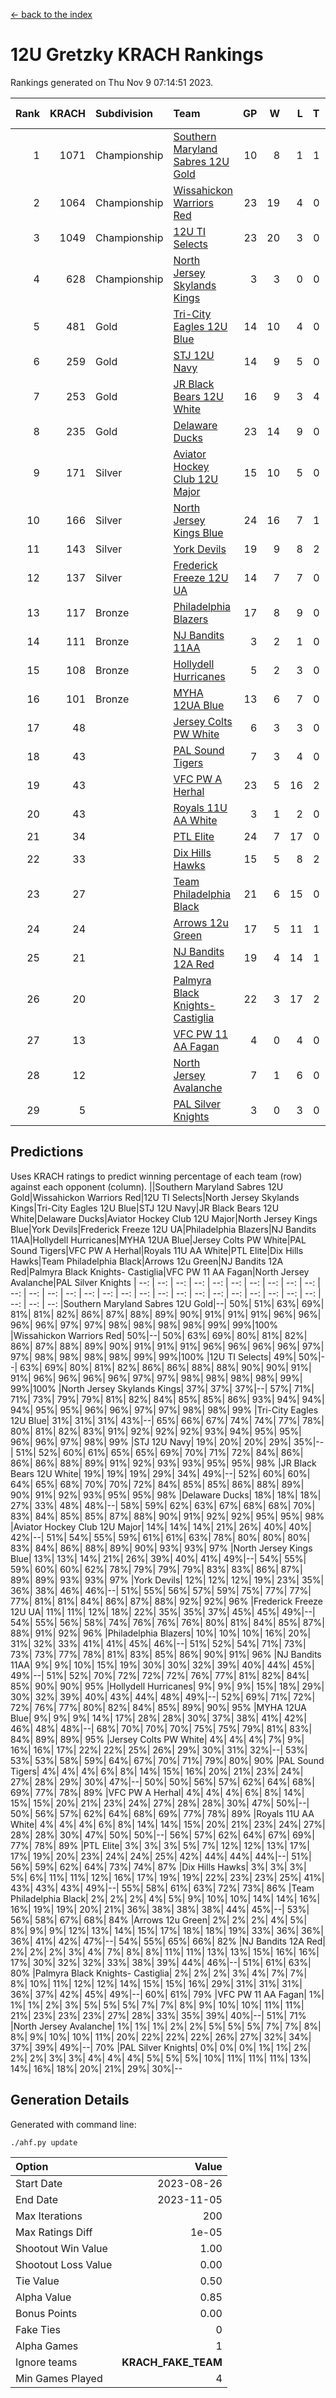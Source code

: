 [<- back to the index](readme.md)
# 12U Gretzky KRACH Rankings
Rankings generated on Thu Nov  9 07:14:51 2023.

Rank|KRACH|Subdivision|Team|GP|W|L|T|OTW|OTL|SoS|Exp Wins|Win Diff
---:|---:|:---|:---|---:|---:|---:|---:|---:|---:|---:|---:|---:
1|1071|Championship|[Southern Maryland Sabres 12U Gold](https://gamesheetstats.com/seasons/3659/teams/140463/schedule)|10|8|1|1|0|0|265|9.3|-0.0
2|1064|Championship|[Wissahickon Warriors Red](https://gamesheetstats.com/seasons/3659/teams/140468/schedule)|23|19|4|0|2|0|296|19.8|-0.0
3|1049|Championship|[12U TI Selects](https://gamesheetstats.com/seasons/3659/teams/140450/schedule)|23|20|3|0|0|1|202|20.9|0.0
4|628|Championship|[North Jersey Skylands Kings](https://gamesheetstats.com/seasons/3659/teams/140784/schedule)|3|3|0|0|0|0|25|3.9|0.0
5|481|Gold|[Tri-City Eagles 12U Blue](https://gamesheetstats.com/seasons/3659/teams/140466/schedule)|14|10|4|0|0|0|301|10.8|-0.0
6|259|Gold|[STJ 12U Navy](https://gamesheetstats.com/seasons/3659/teams/140464/schedule)|14|9|5|0|1|0|286|9.8|-0.0
7|253|Gold|[JR Black Bears 12U White](https://gamesheetstats.com/seasons/3659/teams/140456/schedule)|16|9|3|4|0|1|250|11.8|-0.0
8|235|Gold|[Delaware Ducks](https://gamesheetstats.com/seasons/3659/teams/140453/schedule)|23|14|9|0|0|0|315|14.8|-0.0
9|171|Silver|[Aviator Hockey Club 12U Major](https://gamesheetstats.com/seasons/3659/teams/140452/schedule)|15|10|5|0|1|0|194|10.9|0.0
10|166|Silver|[North Jersey Kings Blue](https://gamesheetstats.com/seasons/3659/teams/140459/schedule)|24|16|7|1|1|0|169|17.4|0.0
11|143|Silver|[York Devils](https://gamesheetstats.com/seasons/3659/teams/140469/schedule)|19|9|8|2|1|0|378|10.8|-0.0
12|137|Silver|[Frederick Freeze 12U UA](https://gamesheetstats.com/seasons/3659/teams/140455/schedule)|14|7|7|0|0|0|299|7.8|-0.0
13|117|Bronze|[Philadelphia Blazers](https://gamesheetstats.com/seasons/3659/teams/140461/schedule)|17|8|9|0|1|0|341|8.9|0.0
14|111|Bronze|[NJ Bandits 11AA](https://gamesheetstats.com/seasons/3659/teams/140782/schedule)|3|2|1|0|0|0|61|2.9|0.0
15|108|Bronze|[Hollydell Hurricanes](https://gamesheetstats.com/seasons/3659/teams/140777/schedule)|5|2|3|0|0|1|410|2.8|-0.0
16|101|Bronze|[MYHA 12UA Blue](https://gamesheetstats.com/seasons/3659/teams/140457/schedule)|13|6|7|0|0|1|302|6.9|0.0
17|48||[Jersey Colts PW White](https://gamesheetstats.com/seasons/3659/teams/140778/schedule)|6|3|3|0|0|0|64|3.9|0.0
18|43||[PAL Sound Tigers](https://gamesheetstats.com/seasons/3659/teams/140515/schedule)|7|3|4|0|0|1|79|3.9|0.0
19|43||[VFC PW A Herhal](https://gamesheetstats.com/seasons/3659/teams/140467/schedule)|23|5|16|2|0|1|279|6.8|-0.0
20|43||[Royals 11U AA White](https://gamesheetstats.com/seasons/3659/teams/140787/schedule)|3|1|2|0|1|0|290|1.9|0.0
21|34||[PTL Elite](https://gamesheetstats.com/seasons/3659/teams/140462/schedule)|24|7|17|0|1|2|263|7.9|0.0
22|33||[Dix Hills Hawks](https://gamesheetstats.com/seasons/3659/teams/140454/schedule)|15|5|8|2|0|0|86|6.9|0.0
23|27||[Team Philadelphia Black](https://gamesheetstats.com/seasons/3659/teams/140465/schedule)|21|6|15|0|0|0|107|6.9|0.0
24|24||[Arrows 12u Green](https://gamesheetstats.com/seasons/3659/teams/140451/schedule)|17|5|11|1|2|0|159|6.4|0.0
25|21||[NJ Bandits 12A Red](https://gamesheetstats.com/seasons/3659/teams/140458/schedule)|19|4|14|1|0|2|262|5.4|0.0
26|20||[Palmyra Black Knights- Castiglia](https://gamesheetstats.com/seasons/3659/teams/140460/schedule)|22|3|17|2|0|0|311|4.9|0.0
27|13||[VFC PW 11 AA Fagan](https://gamesheetstats.com/seasons/3659/teams/140789/schedule)|4|0|4|0|0|1|295|0.9|0.0
28|12||[North Jersey Avalanche](https://gamesheetstats.com/seasons/3659/teams/140783/schedule)|7|1|6|0|0|0|93|1.9|0.0
29|5||[PAL Silver Knights](https://gamesheetstats.com/seasons/3659/teams/140514/schedule)|3|0|3|0|0|0|23|0.9|0.0

## Predictions
Uses KRACH ratings to predict winning percentage of each team (row) against each opponent (column).
||Southern Maryland Sabres 12U Gold|Wissahickon Warriors Red|12U TI Selects|North Jersey Skylands Kings|Tri-City Eagles 12U Blue|STJ 12U Navy|JR Black Bears 12U White|Delaware Ducks|Aviator Hockey Club 12U Major|North Jersey Kings Blue|York Devils|Frederick Freeze 12U UA|Philadelphia Blazers|NJ Bandits 11AA|Hollydell Hurricanes|MYHA 12UA Blue|Jersey Colts PW White|PAL Sound Tigers|VFC PW A Herhal|Royals 11U AA White|PTL Elite|Dix Hills Hawks|Team Philadelphia Black|Arrows 12u Green|NJ Bandits 12A Red|Palmyra Black Knights- Castiglia|VFC PW 11 AA Fagan|North Jersey Avalanche|PAL Silver Knights
| --: | --: | --: | --: | --: | --: | --: | --: | --: | --: | --: | --: | --: | --: | --: | --: | --: | --: | --: | --: | --: | --: | --: | --: | --: | --: | --: | --: | --: | --: 
|Southern Maryland Sabres 12U Gold|--| 50%| 51%| 63%| 69%| 81%| 81%| 82%| 86%| 87%| 88%| 89%| 90%| 91%| 91%| 91%| 96%| 96%| 96%| 96%| 97%| 97%| 98%| 98%| 98%| 98%| 99%| 99%|100%
|Wissahickon Warriors Red| 50%|--| 50%| 63%| 69%| 80%| 81%| 82%| 86%| 87%| 88%| 89%| 90%| 91%| 91%| 91%| 96%| 96%| 96%| 96%| 97%| 97%| 98%| 98%| 98%| 98%| 99%| 99%|100%
|12U TI Selects| 49%| 50%|--| 63%| 69%| 80%| 81%| 82%| 86%| 86%| 88%| 88%| 90%| 90%| 91%| 91%| 96%| 96%| 96%| 96%| 97%| 97%| 98%| 98%| 98%| 98%| 99%| 99%|100%
|North Jersey Skylands Kings| 37%| 37%| 37%|--| 57%| 71%| 71%| 73%| 79%| 79%| 81%| 82%| 84%| 85%| 85%| 86%| 93%| 94%| 94%| 94%| 95%| 95%| 96%| 96%| 97%| 97%| 98%| 98%| 99%
|Tri-City Eagles 12U Blue| 31%| 31%| 31%| 43%|--| 65%| 66%| 67%| 74%| 74%| 77%| 78%| 80%| 81%| 82%| 83%| 91%| 92%| 92%| 92%| 93%| 94%| 95%| 95%| 96%| 96%| 97%| 98%| 99%
|STJ 12U Navy| 19%| 20%| 20%| 29%| 35%|--| 51%| 52%| 60%| 61%| 65%| 65%| 69%| 70%| 71%| 72%| 84%| 86%| 86%| 86%| 88%| 89%| 91%| 92%| 93%| 93%| 95%| 95%| 98%
|JR Black Bears 12U White| 19%| 19%| 19%| 29%| 34%| 49%|--| 52%| 60%| 60%| 64%| 65%| 68%| 70%| 70%| 72%| 84%| 85%| 85%| 86%| 88%| 89%| 90%| 91%| 92%| 93%| 95%| 95%| 98%
|Delaware Ducks| 18%| 18%| 18%| 27%| 33%| 48%| 48%|--| 58%| 59%| 62%| 63%| 67%| 68%| 68%| 70%| 83%| 84%| 85%| 85%| 87%| 88%| 90%| 91%| 92%| 92%| 95%| 95%| 98%
|Aviator Hockey Club 12U Major| 14%| 14%| 14%| 21%| 26%| 40%| 40%| 42%|--| 51%| 54%| 55%| 59%| 61%| 61%| 63%| 78%| 80%| 80%| 80%| 83%| 84%| 86%| 88%| 89%| 90%| 93%| 93%| 97%
|North Jersey Kings Blue| 13%| 13%| 14%| 21%| 26%| 39%| 40%| 41%| 49%|--| 54%| 55%| 59%| 60%| 60%| 62%| 78%| 79%| 79%| 79%| 83%| 83%| 86%| 87%| 89%| 89%| 93%| 93%| 97%
|York Devils| 12%| 12%| 12%| 19%| 23%| 35%| 36%| 38%| 46%| 46%|--| 51%| 55%| 56%| 57%| 59%| 75%| 77%| 77%| 77%| 81%| 81%| 84%| 86%| 87%| 88%| 92%| 92%| 96%
|Frederick Freeze 12U UA| 11%| 11%| 12%| 18%| 22%| 35%| 35%| 37%| 45%| 45%| 49%|--| 54%| 55%| 56%| 58%| 74%| 76%| 76%| 76%| 80%| 81%| 84%| 85%| 87%| 88%| 91%| 92%| 96%
|Philadelphia Blazers| 10%| 10%| 10%| 16%| 20%| 31%| 32%| 33%| 41%| 41%| 45%| 46%|--| 51%| 52%| 54%| 71%| 73%| 73%| 73%| 77%| 78%| 81%| 83%| 85%| 86%| 90%| 91%| 96%
|NJ Bandits 11AA|  9%|  9%| 10%| 15%| 19%| 30%| 30%| 32%| 39%| 40%| 44%| 45%| 49%|--| 51%| 52%| 70%| 72%| 72%| 72%| 76%| 77%| 81%| 82%| 84%| 85%| 90%| 90%| 95%
|Hollydell Hurricanes|  9%|  9%|  9%| 15%| 18%| 29%| 30%| 32%| 39%| 40%| 43%| 44%| 48%| 49%|--| 52%| 69%| 71%| 72%| 72%| 76%| 77%| 80%| 82%| 84%| 85%| 89%| 90%| 95%
|MYHA 12UA Blue|  9%|  9%|  9%| 14%| 17%| 28%| 28%| 30%| 37%| 38%| 41%| 42%| 46%| 48%| 48%|--| 68%| 70%| 70%| 70%| 75%| 75%| 79%| 81%| 83%| 84%| 89%| 89%| 95%
|Jersey Colts PW White|  4%|  4%|  4%|  7%|  9%| 16%| 16%| 17%| 22%| 22%| 25%| 26%| 29%| 30%| 31%| 32%|--| 53%| 53%| 53%| 58%| 59%| 64%| 67%| 70%| 71%| 79%| 80%| 90%
|PAL Sound Tigers|  4%|  4%|  4%|  6%|  8%| 14%| 15%| 16%| 20%| 21%| 23%| 24%| 27%| 28%| 29%| 30%| 47%|--| 50%| 50%| 56%| 57%| 62%| 64%| 68%| 69%| 77%| 78%| 89%
|VFC PW A Herhal|  4%|  4%|  4%|  6%|  8%| 14%| 15%| 15%| 20%| 21%| 23%| 24%| 27%| 28%| 28%| 30%| 47%| 50%|--| 50%| 56%| 57%| 62%| 64%| 68%| 69%| 77%| 78%| 89%
|Royals 11U AA White|  4%|  4%|  4%|  6%|  8%| 14%| 14%| 15%| 20%| 21%| 23%| 24%| 27%| 28%| 28%| 30%| 47%| 50%| 50%|--| 56%| 57%| 62%| 64%| 67%| 69%| 77%| 78%| 89%
|PTL Elite|  3%|  3%|  3%|  5%|  7%| 12%| 12%| 13%| 17%| 17%| 19%| 20%| 23%| 24%| 24%| 25%| 42%| 44%| 44%| 44%|--| 51%| 56%| 59%| 62%| 64%| 73%| 74%| 87%
|Dix Hills Hawks|  3%|  3%|  3%|  5%|  6%| 11%| 11%| 12%| 16%| 17%| 19%| 19%| 22%| 23%| 23%| 25%| 41%| 43%| 43%| 43%| 49%|--| 55%| 58%| 61%| 63%| 72%| 73%| 86%
|Team Philadelphia Black|  2%|  2%|  2%|  4%|  5%|  9%| 10%| 10%| 14%| 14%| 16%| 16%| 19%| 19%| 20%| 21%| 36%| 38%| 38%| 38%| 44%| 45%|--| 53%| 56%| 58%| 67%| 68%| 84%
|Arrows 12u Green|  2%|  2%|  2%|  4%|  5%|  8%|  9%|  9%| 12%| 13%| 14%| 15%| 17%| 18%| 18%| 19%| 33%| 36%| 36%| 36%| 41%| 42%| 47%|--| 54%| 55%| 65%| 66%| 82%
|NJ Bandits 12A Red|  2%|  2%|  2%|  3%|  4%|  7%|  8%|  8%| 11%| 11%| 13%| 13%| 15%| 16%| 16%| 17%| 30%| 32%| 32%| 33%| 38%| 39%| 44%| 46%|--| 51%| 61%| 63%| 80%
|Palmyra Black Knights- Castiglia|  2%|  2%|  2%|  3%|  4%|  7%|  7%|  8%| 10%| 11%| 12%| 12%| 14%| 15%| 15%| 16%| 29%| 31%| 31%| 31%| 36%| 37%| 42%| 45%| 49%|--| 60%| 61%| 79%
|VFC PW 11 AA Fagan|  1%|  1%|  1%|  2%|  3%|  5%|  5%|  5%|  7%|  7%|  8%|  9%| 10%| 10%| 11%| 11%| 21%| 23%| 23%| 23%| 27%| 28%| 33%| 35%| 39%| 40%|--| 51%| 71%
|North Jersey Avalanche|  1%|  1%|  1%|  2%|  2%|  5%|  5%|  5%|  7%|  7%|  8%|  8%|  9%| 10%| 10%| 11%| 20%| 22%| 22%| 22%| 26%| 27%| 32%| 34%| 37%| 39%| 49%|--| 70%
|PAL Silver Knights|  0%|  0%|  0%|  1%|  1%|  2%|  2%|  2%|  3%|  3%|  4%|  4%|  4%|  5%|  5%|  5%| 10%| 11%| 11%| 11%| 13%| 14%| 16%| 18%| 20%| 21%| 29%| 30%|--

## Generation Details

Generated with command line:
```
./ahf.py update
```

| Option | Value |
| :----- | ----: |
| Start Date | 2023-08-26 |
| End Date | 2023-11-05 |
| Max Iterations | 200 |
| Max Ratings Diff | 1e-05 |
| Shootout Win Value | 1.00 |
| Shootout Loss Value | 0.00 |
| Tie Value | 0.50 |
| Alpha Value | 0.85 |
| Bonus Points | 0.00 |
| Fake Ties | 0 |
| Alpha Games | 1 |
| Ignore teams | __KRACH_FAKE_TEAM__ |
| Min Games Played | 4 |

